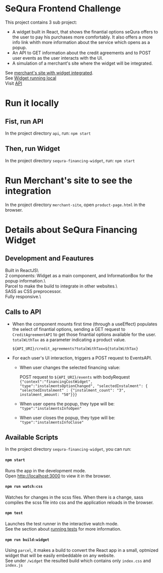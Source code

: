 # SeQura Frontend Challenge

This project contains 3 sub project:

- A widget built in React, that shows the finantial options seQura offers to the user to pay his purchases more comfortably. It also offers a more info link whith more information about the service which opens as a popup.
- An API to GET information about the credit agreements and to POST user events as the user interacts with the UI. 
- A simulation of a merchant's site where the widget will be integrated. 

See [merchant's site with widget integrated](https://github.com/facebook/create-react-app).\
See [Widget running local](https://github.com/facebook/create-react-app)\
Visit [API](https://github.com/facebook/create-react-app)


# Run it locally

## Fist, run API

In the project directory `api`, run: `npm start`

## Then, run Widget

In the project directory `sequra-financing-widget`, run: `npm start`

# Run Merchant's site to see the integration

In the project directory `merchant-site`, open `product-page.html` in the browser.


# Details about SeQura Financing Widget

## Development and Feautures

Built in ReactJS\  
2 components: Widget as a main component, and InformationBox for the popup information.\  
Parcel to make the build to integrate in other websites.\   
SASS as CSS preprocessor.\
Fully responsive.\


## Calls to API

- When the component mounts first time (through a useEffect) populates the select of finantial options, sending a GET request to ```CreditAgreementAPI``` to get those finantial options available for the user. ```totalWithTax``` as a parameter indicating a product value.

    ```${API_URI}/credit_agreements?totalWithTax=${totalWithTax}```

- For each user's UI interaction, triggers a POST request to EventsAPI.
    - When user changes the selected financing value:

        POST request to ```${API_URI}/events```
        with bodyRequest ```{"context":"financingCostWidget", "type":"instalmentsOptionChanged", "selectedInstalment": { "selectedInstalment" : {"instalment_count": "3", instalment_amount: "50"}}}```

    - When user opens the popup, they type will be: ```"type":"instalmentsInfoOpen"```

    - When user closes the popup, they type will be: ```"type":"instalmentsInfoClose"```


## Available Scripts

In the project directory `sequra-financing-widget`, you can run:

#### `npm start`

Runs the app in the development mode.\
Open [http://localhost:3000](http://localhost:3000) to view it in the browser.

#### `npm run watch:css`

Watches for changes in the scss files. When there is a change, sass compiles the scss file into css and the application reloads in the browser. 

#### `npm test`

Launches the test runner in the interactive watch mode.\
See the section about [running tests](https://facebook.github.io/create-react-app/docs/running-tests) for more information.

#### `npm run build:widget`

Using `parcel`, it makes a build to convert the React app in a small, optmized widget that will be easily embeddable on any website.\
See under `/widget` the resulted build which contains only `index.css` and `index.js`

